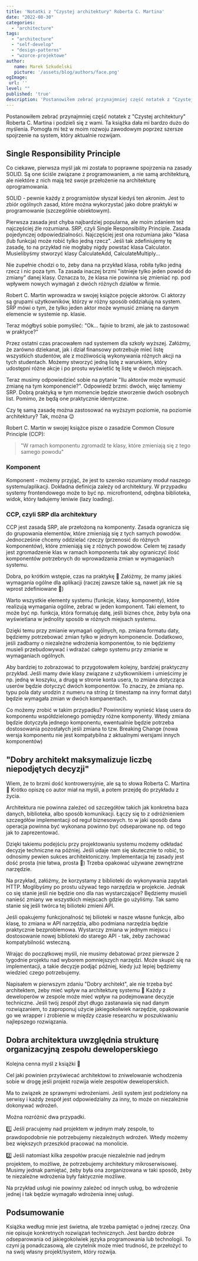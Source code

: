 ```yaml
---
title: 'Notatki z "Czystej architektury" Roberta C. Martina'
date: "2022-08-30"
categories: 
  - "architecture"
tags: 
  - "architecture"
  - "self-develop"
  - "design-patterns"
  - "wzorce-projektowe"
author:
   name: Marek Szkudelski
   picture: '/assets/blog/authors/face.png'
ogImage:
 url: ''
level: ""
published: 'true'
description: 'Postanowiłem zebrać przynajmniej część notatek z "Czystej architektury" Roberta C. Martina i podzieli się z wami. Ta książka dała mi bardzo dużo do myślenia. Pomogła mi też w moim rozwoju zawodowym poprzez szersze spojrzenie na system, który aktualnie rozwijam.'
---
```


Postanowiłem zebrać przynajmniej część notatek z "Czystej architektury" Roberta C. Martina i podzieli się z wami. Ta książka dała mi bardzo dużo do myślenia. Pomogła mi też w moim rozwoju zawodowym poprzez szersze spojrzenie na system, który aktualnie rozwijam.

## Single Responsibility Principle

Co ciekawe, pierwsza myśl jak mi została to poprawne spojrzenia na zasady SOLID. Są one ściśle związane z programowaniem, a nie samą architekturą, ale niektóre z nich mają też swoje przełożenie na architekturę oprogramowania.

SOLID - pewnie każdy z programistów słyszał kiedyś ten akronim. Jest to zbiór ogólnych zasad, które można wykorzystać jako dobre praktyki w programowanie (szczególnie obiektowym).

Pierwsza zasada jest chyba najbardziej popularna, ale moim zdaniem też najczęściej źle rozumiana. SRP, czyli Single Responsibility Principle. Zasada pojedynczej odpowiedzialności. Najczęściej jest ona rozumiana jako "klasa (lub funkcja) może robić tylko jedną rzecz". Jeśli tak zdefiniujemy tę zasadę, to na przykład nie mogłaby nigdy powstać klasa Calculator. Musielibyśmy stworzyć klasy CalculateAdd, CalculateMultiply...

Nie zupełnie chodzi o to, żeby dana na przykład klasa, robiła tylko jedną rzecz i nic poza tym. Ta zasada inaczej brzmi "istnieje tylko jeden powód do zmiany" danej klasy. Oznacza to, że klasa nie powinna się zmieniać np. pod wpływem nowych wymagań z dwóch różnych działów w firmie.

Robert C. Martin wprowadza w swojej książce pojęcie aktorów. Ci aktorzy są grupami użytkowników, którzy w różny sposób oddziałują na system. SRP mówi o tym, że tylko jeden aktor może wymusić zmianę na danym elemencie w systemie np. klasie.

Teraz mógłbyś sobie pomyśleć: "Ok... fajnie to brzmi, ale jak to zastosować w praktyce?"

Przez ostatni czas pracowałem nad systemem dla szkoły wyższej. Załóżmy, że zarówno dziekanat, jak i dział finansowy potrzebuje mieć listę wszystkich studentów, ale z możliwością wykonywania różnych akcji na tych studentach. Możemy stworzyć jedną listę z warunkiem, który udostępni różne akcje i po prostu wyświetlić tę listę w dwóch miejscach.

Teraz musimy odpowiedzieć sobie na pytanie "Ilu aktorów może wymusić zmianę na tym komponencie?". Odpowiedź brzmi: dwóch, więc łamiemy SRP. Dobrą praktyką w tym momencie będzie stworzenie dwóch osobnych list. Pomimo, że będą one praktycznie identyczne.

Czy tę samą zasadę można zastosować na wyższym poziomie, na poziomie architektury? Tak, można 😉

Robert C. Martin w swojej książce pisze o zasadzie Common Closure Principle (CCP):

> "W ramach komponentu zgromadź te klasy, które zmieniają się z tego samego powodu"

### Komponent

Komponent - możemy przyjąć, że jest to szeroko rozumiany moduł naszego systemu/aplikacji. Dokładna definicja zależy od architektury. W przypadku systemy frontendowego może to być np. microfrontend, odrębna biblioteka, widok, który ładujemy leniwie (lazy loading).

### CCP, czyli SRP dla architektury

CCP jest zasadą SRP, ale przełożoną na komponenty. Zasada ogranicza się do grupowania elementów, które zmieniają się z tych samych powodów. Jednocześnie chcemy oddzielać rzeczy (przenosić do różnych komponentów), które zmieniają się z różnych powodów. Celem tej zasady jest zgromadzenie klas w ramach komponentu tak aby ograniczyć ilość komponentów potrzebnych do wprowadzania zmian w wymaganiach systemu.

Dobra, po krótkim wstępie, czas na praktykę 🙂 Załóżmy, że mamy jakieś wymagania ogólne dla aplikacji (raczej zawsze takie są, nawet jak nie są wprost zdefiniowane 🙂)

Warto wszystkie elementy systemu (funkcje, klasy, komponenty), które realizują wymagania ogólne, zebrać w jeden komponent. Taki element, to może być np. funkcja, która formatuję datę, jeśli biznes chce, żeby była ona wyświetlana w jednolity sposób w różnych miejsach systemu.

Dzięki temu przy zmianie wymagań ogólnych, np. zmiana formatu daty, będziemy potrzebować zmian tylko w jednym komponencie. Dodatkowo, jeśli zadbamy o niezależne wdrożenia komponentów, to nie będziemy musieli przebudowywać i wdrażać całego systemu przy zmianie w wymaganiach ogólnych.

Aby bardziej to zobrazować to przygotowałem kolejny, bardziej praktyczny przykład. Jeśli mamy dwie klasy związane z użytkownikiem i umieścimy je np. jedną w koszyku, a drugą w stronie konta usera, to zmiana dotycząca userów będzie dotyczyć dwóch komponentów. To znaczy, że zmiana np. typu pola daty urodzin z numeru na string (z timestamp na inny format daty) będzie wymagała zmian w dwóch kompanentach.

Co możemy zrobić w takim przypadku? Powinniśmy wynieść klasę usera do komponentu współdzielonego pomiędzy różne komponenty. Wtedy zmiana będzie dotyczyła jednego komponentu, ewentualnie będzie potrzeba dostosowania pozostałych jeśli zmiana to tzw. Breaking Change (nowa wersja komponentu nie jest kompatybilna z aktualnymi wersjami innych komponentów)

## "Dobry architekt maksymalizuje liczbę niepodjętych decyzji"

Wiem, że to brzmi dość kontrowersyjnie, ale są to słowa Roberta C. Martina 🙂 Krótko opiszę co autor miał na myśli, a potem przejdę do przykładu z życia.

Architektura nie powinna zależeć od szczegółów takich jak konkretna baza danych, biblioteka, albo sposób komunikacji. Łączy się to z odróżnieniem szczegółów implementacji od reguł biznesowych. to w jaki sposób dana operacja powinna być wykonana powinno być odseparowane np. od tego jak to zaprezentować.

Dzięki takiemu podejściu przy projektowaniu systemu możemy odkładać decyzje techniczne na później. Jeśli udaje nam się skutecznie to robić, to odnosimy pewien sukces architektoniczny. Implementacja tej zasady jest dość prosta (nie łatwa, prosta 🙂) Trzeba opakować używane zewnętrzne narzędzie.

Na przykład, załóżmy, że korzystamy z biblioteki do wykonywania zapytań HTTP. Moglibyśmy po prostu używać tego narzędzia w projekcie. Jednak co się stanie jeśli nie będzie ono dla nas wystarczające? Będziemy musieli nanieść zmiany we wszystkich miejscach gdzie go użyliśmy. Tak samo stanie się jeśli twórca tej bilioteki zmieni API.

Jeśli opakujemy funkcjonalność tej bilioteki w nasze własne funkcje, albo klasę, to zmiana w API narzędzia, albo podmiana narzędzia będzie praktycznie bezproblemowa. Wystarczy zmiana w jednym miejscu i dostosowanie nowej biblioteki do starego API - tak, żeby zachować kompatybilność wsteczną.

Wrając do początkowej myśli, nie musimy debatować przez pierwsze 2 tygodnie projektu nad wyborem pomniejszych narzędzi. Może skupić się na implementacji, a takie decyzje podjąć później, kiedy już lepiej będziemy wiedzieć czego potrzebujemy.

Napisałem w pierwszym zdaniu "Dobry architekt", ale nie trzeba być architektem, żeby mieć wpływ na architekturę systemu 🙂 Każdy z deweloperów w zespole może mieć wpływ na podejmowane decyzje techniczne. Jeśli twój zespół zbyt długo zastanawia się nad danym rozwiązaniem, to zaproponuj użycie jakiegokolwiek narzędzie, opakowanie go we wrapper i zrobienie w między czasie researchu w poszukiwaniu najlepszego rozwiązania.

## Dobra architektura uwzględnia strukturę organizacyjną zespołu deweloperskiego

Kolejna cenna myśl z książki 🙂

Cel jaki powinien przyświecać architektowi to zniwelowanie wchodzenia sobie w drogę jeśli projekt rozwija wiele zespołów deweloperskich.

Ma to związek ze sprawnymi wdrożeniami. Jeśli system jest podzielony na serwisy i każdy zespół jest odpowiedzialny za inny, to może on niezależnie dokonywać wdrożeń.

Można rozróżnić dwa przypadki.

1️⃣ Jeśli pracujemy nad projektem w jednym mały zespole, to prawdopodobnie nie potrzebujemy niezależnych wdrożeń. Wtedy możemy bez większych przeszkód pracować na monolicie.

2️⃣ Jeśli natomiast kilka zespołów pracuje niezależnie nad jednym projektem, to możliwe, że potrzebujemy architektury mikroserwisowej. Musimy jednak pamiętać, żeby była ona zorganizowana w taki sposób, żeby te niezależne wdrożenia były faktycznie możliwe.

Na przykład usługi nie powinny zależeć od innych usług, bo wdrożenie jednej i tak będzie wymagało wdrożenia innej usługi.

## Podsumowanie

Książka według mnie jest świetna, ale trzeba pamiętać o jednej rzeczy. Ona nie opisuje konkretnych rozwiązań technicznych. Jest bardzo dobrze odseparowania od jakiegokolwiek języka programowania lub technologii. To czyni ją ponadczasową, ale czytelnik może mieć trudność, że przełożyć to na swój własny projekt/system, który rozwija.
